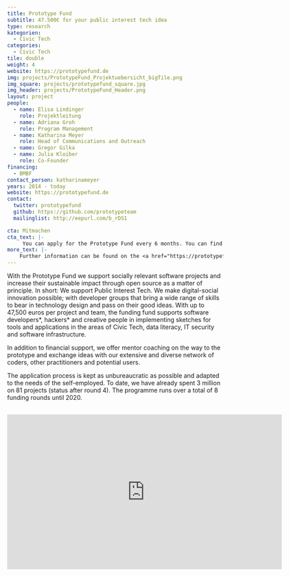 ```yaml
---
title: Prototype Fund
subtitle: 47.500€ for your public interest tech idea
type: research
kategorien:
  - Civic Tech
categories:
  - Civic Tech
tile: double
weight: 4
website: https://prototypefund.de
img: projects/PrototypeFund_Projektuebersicht_bigTile.png
img_square: projects/prototypefund_square.jpg
img_header: projects/PrototypeFund_Header.png
layout: project
people:
  - name: Elisa Lindinger
    role: Projektleitung
  - name: Adriana Groh
    role: Program Management
  - name: Katharina Meyer
    role: Head of Communications and Outreach
  - name: Gregor Gilka
  - name: Julia Kloiber
    role: Co-Founder
financing:
  - BMBF
contact_person: katharinameyer
years: 2014 - today
website: https://prototypefund.de
contact:
  twitter: prototypefund
  github: https://github.com/prototypeteam
  mailinglist: http://eepurl.com/b_rDS1

cta: Mitmachen
cta_text: |-
     You can apply for the Prototype Fund every 6 months. You can find all the information you need  <a href="https://prototypefund.de/faq/">here</a>.
more_text: |-
    Further information can be found on the <a href="https://prototypefund.de">website</a> of the Prototype Fund.
---
```

With the Prototype Fund we support socially relevant software projects and increase their sustainable impact through open source as a matter of principle. In short: We support Public Interest Tech. 
We make digital-social innovation possible; with developer groups that bring a wide range of skills to bear in technology design and pass on their good ideas.
With up to 47,500 euros per project and team, the funding fund supports software developers*, hackers* and creative people in implementing sketches for tools and applications in the areas of Civic Tech, data literacy, IT security and software infrastructure. 

In addition to financial support, we offer mentor coaching on the way to the prototype and exchange ideas with our extensive and diverse network of coders, other practitioners and potential users.

The application process is kept as unbureaucratic as possible and adapted to the needs of the self-employed. To date, we have already spent 3 million on 81 projects (status after round 4). The programme runs over a total of 8 funding rounds until 2020.
<br><br>

<iframe width="640" height="360" src="https://www.youtube-nocookie.com/embed/zgkci_5avz0" frameborder="0" allow="accelerometer; autoplay; encrypted-media; gyroscope; picture-in-picture" allowfullscreen></iframe>